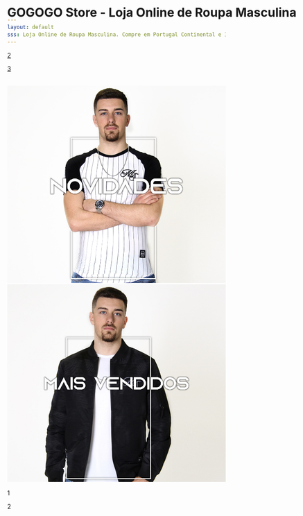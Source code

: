 ```yaml
---
layout: default
sss: Loja Online de Roupa Masculina. Compre em Portugal Continental e Ilhas T-shirts, Camisas, Polos, Casacos e muito mais. Portes grátis para compras superiores a 40€. Encontre a roupa da moda que procura! 
---
```

<h1 style="z-index: -200; position: absolute; top: 0;">GOGOGO Store - Loja Online de Roupa Masculina</h1>
<div class="superwarp">
<div class="wrapper">
  
  <div class="carousel">
    <div class="inner">
<a href="{{ site.url }}/tshirts" class="slide active">
      	<p>2</p>
      </a>
<a href="{{ site.url }}/camisas" class="slide">
        <p>3</p>
      </a>
    </div>
    <div class="arrow arrow-left"></div>
    <div class="arrow arrow-right"></div>
  </div>

</div>
<br>
<div class="wrapu">
<a href="{{ site.url }}/novo"><img class="banner2" src="/assets/images/novidade.jpg" alt="mens"></a><a href="{{ site.url }}/maisvendidos"><img class="banner3" src="/assets/images/maisvendidos.jpg" alt="mens"></a>
</div>

<div class="wrapper1">
  
  <div class="carousel1">
    <div class="inner">
      <div class="slide1 active">
        <p>1</p>
      </div>
      <div class="slide1">
        <p>2</p>
      </div>
    </div>
    <div class="arrow arrow-left"></div>
    <div class="arrow arrow-right"></div>
  </div>

</div>

</div>